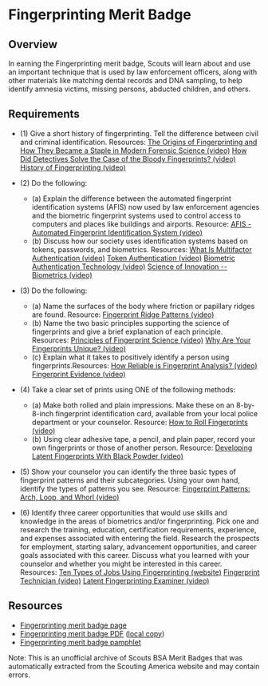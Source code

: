 

# Fingerprinting Merit Badge


## Overview



In earning the Fingerprinting merit badge, Scouts will learn about and use an important technique that is used by law enforcement officers, along with other materials like matching dental records and DNA sampling, to help identify amnesia victims, missing persons, abducted children, and others.

## Requirements

* (1) Give a short history of fingerprinting. Tell the difference between civil and criminal identification. Resources:  [The Origins of Fingerprinting and How They Became a Staple in Modern Forensic Science (video)](https://www.youtube.com/watch?v=fMLGROOcvWQ)  [How Did Detectives Solve the Case of the Bloody Fingerprints? (video)](https://youtu.be/__nlupHISg0?si=YZ6NXUgVMs4VwfFJ)  [History of Fingerprinting (video)](https://www.youtube.com/watch?v=wg-lgiPV4rw)
* (2) Do the following:
    * (a) Explain the difference between the automated fingerprint identification systems (AFIS) now used by law enforcement agencies and the biometric fingerprint systems used to control access to computers and places like buildings and airports. Resource: [AFIS - Automated Fingerprint Identification System (video)](https://www.youtube.com/watch?v=VRdGtGYQ7WE)
    * (b) Discuss how our society uses identification systems based on tokens, passwords, and biometrics. Resources: [What Is Multifactor Authentication (video)](https://youtu.be/L3alw3iXaio?si=JYHojryXMcsBnHmz) [Token Authentication (video)](https://www.youtube.com/watch?v=UBUNrFtufWo) [Biometric Authentication Technology (video)](https://youtu.be/uRwh0t7RabA?si=mm9nKjMZX-eSkGtc) [Science of Innovation -- Biometrics (video)](https://www.youtube.com/watch?v=IlThIvXn2Hk)


* (3) Do the following:
    * (a) Name the surfaces of the body where friction or papillary ridges are found. Resource: [Fingerprint Ridge Patterns (video)](https://www.youtube.com/watch?v=FPHOJ-0ljV8)
    * (b) Name the two basic principles supporting the science of fingerprints and give a brief explanation of each principle. Resources: [Principles of Fingerprint Science (video)](https://www.youtube.com/watch?v=qX6hFXHDmk4) [Why Are Your Fingerprints Unique? (video)](https://www.youtube.com/watch?v=iCRy8voU5dE)
    * (c) Explain what it takes to positively identify a person using fingerprints.Resources: [How Reliable is Fingerprint Analysis? (video)](https://youtu.be/fd8reN4uoBM?si=0GxHgY5rv0kw9XEA) [Fingerprint Evidence (video)](https://youtu.be/t3ppAEvI2kI?si=vSffPDpu6oJrYJZa)


* (4) Take a clear set of prints using ONE of the following methods:
    * (a) Make both rolled and plain impressions. Make these on an 8-by-8-inch fingerprint identification card, available from your local police department or your counselor. Resource: [How to Roll Fingerprints (video)](https://www.youtube.com/watch?v=d7N-4UNAzsw)
    * (b) Using clear adhesive tape, a pencil, and plain paper, record your own fingerprints or those of another person. Resource: [Developing Latent Fingerprints With Black Powder (video)](https://www.youtube.com/watch?v=tqFzVfPRd5s)


* (5) Show your counselor you can identify the three basic types of fingerprint patterns and their subcategories. Using your own hand, identify the types of patterns you see. Resource:  [Fingerprint Patterns: Arch, Loop, and Whorl (video)](https://www.youtube.com/watch?v=FM8NE4VVYGk)
* (6) Identify three career opportunities that would use skills and knowledge in the areas of biometrics and/or fingerprinting. Pick one and research the training, education, certification requirements, experience, and expenses associated with entering the field. Research the prospects for employment, starting salary, advancement opportunities, and career goals associated with this career. Discuss what you learned with your counselor and whether you might be interested in this career. Resources:  [Ten Types of Jobs Using Fingerprinting (website)](https://www.ziprecruiter.com/t/Most-Popular-Types-Of-Fingerprint-Identification-Jobs)  [Fingerprint Technician (video)](https://www.facebook.com/share/v/1EAoePRyer/)  [Latent Fingerprinting Examiner (video)](https://youtu.be/aJaNnqnje-4?si=gpxvbC4fTZDtEFhg)


## Resources

- [Fingerprinting merit badge page](https://www.scouting.org/merit-badges/fingerprinting/)
- [Fingerprinting merit badge PDF](https://filestore.scouting.org/filestore/Merit_Badge_ReqandRes/Pamphlets/Fingerprinting_2025.pdf) ([local copy](files/fingerprinting-merit-badge.pdf))
- [Fingerprinting merit badge pamphlet](https://www.scoutshop.org/fingerprinting-merit-badge-pamphlet-650716.html)

Note: This is an unofficial archive of Scouts BSA Merit Badges that was automatically extracted from the Scouting America website and may contain errors.